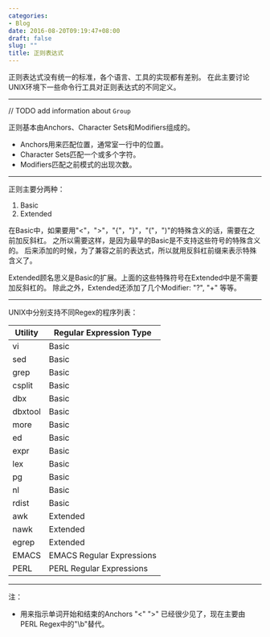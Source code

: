 ```yaml
---
categories:
- Blog
date: 2016-08-20T09:19:47+08:00
draft: false
slug: ""
title: 正则表达式
---
```


正则表达式没有统一的标准，各个语言、工具的实现都有差别。
在此主要讨论UNIX环境下一些命令行工具对正则表达式的不同定义。

---

// TODO add information about `Group`

正则基本由Anchors、Character Sets和Modifiers组成的。

- Anchors用来匹配位置，通常室一行中的位置。
- Character Sets匹配一个或多个字符。
- Modifiers匹配之前模式的出现次数。

---

正则主要分两种：

1. Basic
2. Extended

在Basic中，如果要用"<"，">"，"{"，"}"，"("，")"的特殊含义的话，需要在之前加反斜杠。
之所以需要这样，是因为最早的Basic是不支持这些符号的特殊含义的。
后来添加的时候，为了兼容之前的表达式，所以就用反斜杠前缀来表示特殊含义了。


Extended顾名思义是Basic的扩展。上面的这些特殊符号在Extended中是不需要加反斜杠的。
除此之外，Extended还添加了几个Modifier: "?", "+" 等等。

---

UNIX中分别支持不同Regex的程序列表：

| Utility | Regular Expression Type   |
| ------- | ------------------------- |
| vi      | Basic                     |
| sed     | Basic                     |
| grep    | Basic                     |
| csplit  | Basic                     |
| dbx     | Basic                     |
| dbxtool | Basic                     |
| more    | Basic                     |
| ed      | Basic                     |
| expr    | Basic                     |
| lex     | Basic                     |
| pg      | Basic                     |
| nl      | Basic                     |
| rdist   | Basic                     |
| awk     | Extended                  |
| nawk    | Extended                  |
| egrep   | Extended                  |
| EMACS   | EMACS Regular Expressions |
| PERL    | PERL Regular Expressions  |

---

注：

- 用来指示单词开始和结束的Anchors "<" ">" 已经很少见了，现在主要由PERL Regex中的"\b"替代。
